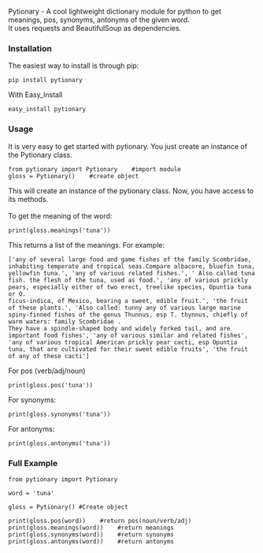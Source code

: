 Pytionary - A cool lightweight dictionary module for python to get meanings, pos, synonyms, antonyms of the given word. <br /> 
It uses requests and BeautifulSoup as dependencies.
<h3>Installation</h3>
The easiest way to install is through pip:

```
pip install pytionary
```

With Easy_Install
```
easy_install pytionary
```
<h3>Usage</h3>
It is very easy to get started with pytionary. You just create an instance of the Pytionary class.

```
from pytionary import Pytionary    #import module
gloss = Pytionary()    #create object
```

This will create an instance of the pytionary class. Now, you have access to its methods.<br /><br />
To get the meaning of the word:
```
print(gloss.meanings('tuna'))
```
This returns a list of the meanings. For example: 
```
['any of several large food and game fishes of the family Scombridae, inhabiting temperate and tropical seas.Compare albacore, bluefin tuna, yellowfin tuna.', 'any of various related fishes.', ' Also called tuna fish. the flesh of the tuna, used as food.', 'any of various prickly pears, especially either of two erect, treelike species, Opuntia tuna or O.
ficus-indica, of Mexico, bearing a sweet, edible fruit.', 'the fruit of these plants.', 'Also called: tunny any of various large marine spiny-finned fishes of the genus Thunnus, esp T. thynnus, chiefly of warm waters: family Scombridae .
They have a spindle-shaped body and widely forked tail, and are important food fishes', 'any of various similar and related fishes', 'any of various tropical American prickly pear cacti, esp Opuntia tuna, that are cultivated for their sweet edible fruits', 'the fruit of any of these cacti']
```

For pos (verb/adj/noun)
```
print(gloss.pos('tuna'))
```

For synonyms: 
```
print(gloss.synonyms('tuna'))
```

For antonyms:
```
print(gloss.antonyms('tuna'))
```

<h3>Full Example</h3>

```
from pytionary import Pytionary

word = 'tuna'

gloss = Pytionary() #Create object

print(gloss.pos(word))    #return pos(noun/verb/adj)
print(gloss.meanings(word))    #return meanings
print(gloss.synonyms(word))    #return synonyms
print(gloss.antonyms(word))    #return antonyms
```
